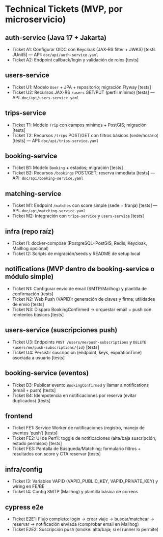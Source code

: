 # Technical Tickets (MVP, por microservicio)

## auth-service (Java 17 + Jakarta)
- Ticket A1: Configurar OIDC con Keycloak (JAX-RS filter + JWKS) [tests JUnit5] — API: `doc/api/auth-service.yaml`
- Ticket A2: Endpoint callback/login y validación de roles [tests]

## users-service
- Ticket U1: Modelo `User` + JPA + repositorio; migración Flyway [tests]
- Ticket U2: Recursos JAX-RS `/users` GET/PUT (perfil mínimo) [tests] — API: `doc/api/users-service.yaml`

## trips-service
- Ticket T1: Modelo `Trip` con campos mínimos + PostGIS; migración [tests]
- Ticket T2: Recursos `/trips` POST/GET con filtros básicos (sede/horario) [tests] — API: `doc/api/trips-service.yaml`

## booking-service
- Ticket B1: Modelo `Booking` + estados; migración [tests]
- Ticket B2: Recursos `/bookings` POST/GET; reserva inmediata [tests] — API: `doc/api/booking-service.yaml`

## matching-service
- Ticket M1: Endpoint `/matches` con score simple (sede + franja) [tests] — API: `doc/api/matching-service.yaml`
- Ticket M2: Integración con `trips-service` y `users-service` [tests]

## infra (repo raíz)
- Ticket I1: docker-compose (PostgreSQL+PostGIS, Redis, Keycloak, Mailhog opcional)
- Ticket I2: Scripts de migración/seeds y README de setup local

## notifications (MVP dentro de booking-service o módulo simple)
- Ticket N1: Configurar envío de email (SMTP/Mailhog) y plantilla de confirmación [tests]
- Ticket N2: Web Push (VAPID): generación de claves y firma; utilidades de envío [tests]
- Ticket N3: Disparo BookingConfirmed → orquestar email + push con reintentos básicos [tests]

## users-service (suscripciones push)
- Ticket U3: Endpoints `POST /users/me/push-subscriptions` y `DELETE /users/me/push-subscriptions/{id}` [tests]
- Ticket U4: Persistir suscripción (endpoint, keys, expirationTime) asociada a usuario [tests]

## booking-service (eventos)
- Ticket B3: Publicar evento `BookingConfirmed` y llamar a notifications (email + push) [tests]
- Ticket B4: Idempotencia en notificaciones por reserva (evitar duplicados) [tests]

## frontend
- Ticket FE1: Service Worker de notificaciones (registro, manejo de eventos ‘push’) [tests]
- Ticket FE2: UI de Perfil: toggle de notificaciones (alta/baja suscripción, estado permisos) [tests]
- Ticket FE3: Pantalla de Búsqueda/Matching: formulario filtros + resultados con score y CTA reservar [tests]

## infra/config
- Ticket I3: Variables VAPID (VAPID_PUBLIC_KEY, VAPID_PRIVATE_KEY) y wiring en FE/BE
- Ticket I4: Config SMTP (Mailhog) y plantilla básica de correos

## cypress e2e
- Ticket E2E1: Flujo completo: login → crear viaje → buscar/matchear → reservar → notificación enviada (comprobar email en Mailhog)
- Ticket E2E2: Suscripción push (smoke: alta/baja; si el runner lo permite)
